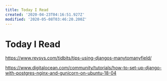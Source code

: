 ```yaml
---
title: Today I Read
created: '2020-04-23T04:16:51.927Z'
modified: '2020-05-08T03:46:20.200Z'
---
```


# Today I Read

https://www.revsys.com/tidbits/tips-using-djangos-manytomanyfield/

https://www.digitalocean.com/community/tutorials/how-to-set-up-django-with-postgres-nginx-and-gunicorn-on-ubuntu-18-04
